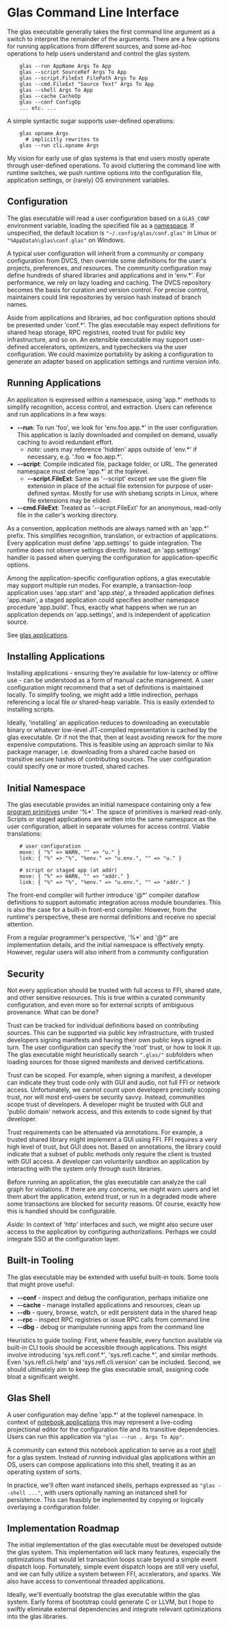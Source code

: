 # Glas Command Line Interface

The glas executable generally takes the first command line argument as a switch to interpret the remainder of the arguments. There are a few options for running applications from different sources, and some ad-hoc operations to help users understand and control the glas system. 

        glas --run AppName Args To App
        glas --script SourceRef Args To App
        glas --script.FileExt FilePath Args To App
        glas --cmd.FileExt "Source Text" Args To App 
        glas --shell Args To App
        glas --cache CacheOp
        glas --conf ConfigOp
        ... etc. ...

A simple syntactic sugar supports user-defined operations:

        glas opname Args
          # implicitly rewrites to
        glas --run cli.opname Args

My vision for early use of glas systems is that end users mostly operate through user-defined operations. To avoid cluttering the command line with runtime switches, we push runtime options into the configuration file, application settings, or (rarely) OS environment variables.

## Configuration

The glas executable will read a user configuration based on a `GLAS_CONF` environment variable, loading the specified file as a [namespace](GlasNamespaces.md). If unspecified, the default location is `"~/.config/glas/conf.glas"` in Linux or `"%AppData%\glas\conf.glas"` on Windows.

A typical user configuration will inherit from a community or company configuration from DVCS, then override some definitions for the user's projects, preferences, and resources. The community configuration may define hundreds of shared libraries and applications and in 'env.\*'. For performance, we rely on lazy loading and caching. The DVCS repository becomes the basis for curation and version control. For precise control, maintainers could link repositories by version hash instead of branch names.

Aside from applications and libraries, ad hoc configuration options should be presented under 'conf.\*'. The glas executable may expect definitions for shared heap storage, RPC registries, rooted trust for public key infrastructure, and so on. An extensible executable may support user-defined accelerators, optimizers, and typecheckers via the user configuration. We could maximize portability by asking a configuration to generate an adapter based on application settings and runtime version info.

## Running Applications

An application is expressed within a namespace, using 'app.\*' methods to simplify recognition, access control, and extraction. Users can reference and run applications in a few ways:

* **--run**: To run 'foo', we look for 'env.foo.app.\*' in the user configuration. This application is lazily downloaded and compiled on demand, usually caching to avoid redundant effort.
  * *note:* users may reference 'hidden' apps outside of 'env.\*' if necessary, e.g. '.foo => foo.app.\*'. 
* **--script**: Compile indicated file, package folder, or URL. The generated namespace must define 'app.\*' at the toplevel.
  * **--script.FileExt**: Same as '--script' except we use the given file extension in place of the actual file extension for purpose of user-defined syntax. Mostly for use with shebang scripts in Linux, where file extensions may be elided.
* **--cmd.FileExt**: Treated as '--script.FileExt' for an anonymous, read-only file in the caller's working directory.

As a convention, application methods are always named with an 'app.\*' prefix. This simplifies recognition, translation, or extraction of applications. Every application must define 'app.settings' to guide integration. The runtime does not observe settings directly. Instead, an 'app.settings' handler is passed when querying the configuration for application-specific options.

Among the application-specific configuration options, a glas executable may support multiple run modes. For example, a transaction-loop application uses 'app.start' and 'app.step', a threaded application defines 'app.main', a staged application could specifies another namespace procedure 'app.build'. Thus, exactly what happens when we run an application depends on 'app.settings', and is independent of application source. 

See [glas applications](GlasApps.md).

## Installing Applications

Installing applications - ensuring they're available for low-latency or offline use - can be understood as a form of manual cache management. A user configuration might recommend that a set of definitions is maintained locally. To simplify tooling, we might add a little indirection, perhaps referencing a local file or shared-heap variable. This is easily extended to installing scripts.

Ideally, 'installing' an application reduces to downloading an executable binary or whatever low-level JIT-compiled representation is cached by the glas executable. Or if not the that, then at least avoiding rework for the more expensive computations. This is feasible using an approach similar to Nix package manager, i.e. downloading from a shared cache based on transitive secure hashes of contributing sources. The user configuration could specify one or more trusted, shared caches.

## Initial Namespace

The glas executable provides an initial namespace containing only a few [program primitives](GlasProg.md) under '%\*'. The space of primitives is marked read-only. Scripts or staged applications are written into the same namespace as the user configuration, albeit in separate volumes for access control. Viable translations:

        # user configuration
        move: { "%" => WARN, "" => "u." }
        link: { "%" => "%", "%env." => "u.env.", "" => "u." }

        # script or staged app (at addr)
        move: { "%" => WARN, "" => "addr." }
        link: { "%" => "%", "%env." => "u.env.", "" => "addr." }

The front-end compiler will further introduce '@\*' compiler dataflow definitions to support automatic integration across module boundaries. This is also the case for a built-in front-end compiler. However, from the runtime's perspective, these are normal definitions and receive no special attention.

From a regular programmer's perspective, '%\*' and '@\*' are implementation details, and the initial namespace is effectively empty. However, regular users will also inherit from a community configuration

## Security

Not every application should be trusted with full access to FFI, shared state, and other sensitive resources. This is true within a curated community configuration, and even more so for external scripts of ambiguous provenance. What can be done?

Trust can be tracked for individual definitions based on contributing sources. This can be supported via public key infrastructure, with trusted developers signing manifests and having their own public keys signed in turn. The user configuration can specify the 'root' trust, or how to look it up. The glas executable might heuristically search `".glas/"` subfolders when loading sources for those signed manifests and derived certifications.

Trust can be scoped. For example, when signing a manifest, a developer can indicate they trust code only with GUI and audio, not full FFI or network access. Unfortunately, we cannot count upon developers precisely scoping trust, nor will most end-users be security savvy. Instead, communities scope trust of developers. A developer might be trusted with GUI and 'public domain' network access, and this extends to code signed by that developer.

Trust requirements can be attenuated via annotations. For example, a trusted shared library might implement a GUI using FFI. FFI requires a very high level of trust, but GUI does not. Based on annotations, the library could indicate that a subset of public methods only require the client is trusted with GUI access. A developer can voluntarily sandbox an application by interacting with the system only through such libraries.

Before running an application, the glas executable can analyze the call graph for violations. If there are any concerns, we might warn users and let them abort the application, extend trust, or run in a degraded mode where some transactions are blocked for security reasons. Of course, exactly how this is handled should be configurable.

*Aside:* In context of 'http' interfaces and such, we might also secure user access to the application by configuring authorizations. Perhaps we could integrate SSO at the configuration layer.

## Built-in Tooling

The glas executable may be extended with useful built-in tools. Some tools that might prove useful:

* **--conf** - inspect and debug the configuration, perhaps initialize one
* **--cache** - manage installed applications and resources, clean up
* **--db** - query, browse, watch, or edit persistent data in the shared heap
* **--rpc** - inspect RPC registries or issue RPC calls from command line
* **--dbg** - debug or manipulate running apps from the command line

Heuristics to guide tooling: First, where feasible, every function available via built-in CLI tools should be accessible through applications. This might involve introducing 'sys.refl.conf.\*', 'sys.refl.cache.\*', and similar methods. Even 'sys.refl.cli.help' and 'sys.refl.cli.version' can be included. Second, we should ultimately aim to keep the glas executable small, assigning code bloat a significant weight.

## Glas Shell

A user configuration may define 'app.\*' at the toplevel namespace. In context of [notebook applications](GlasNotebooks.md) this may represent a live-coding projectional editor for the configuration file and its transitive dependencies. Users can run this application via `"glas --run . Args To App"`. 

A community can extend this notebook application to serve as a root [shell](https://en.wikipedia.org/wiki/Shell_(computing)) for a glas system. Instead of running individual glas applications within an OS, users can compose applications into this shell, treating it as an operating system of sorts.

In practice, we'll often want instanced shells, perhaps expressed as `"glas --shell ..."`, with users optionally naming an instanced shell for persistence. This can feasibly be implemented by copying or logically overlaying a configuration folder.

## Implementation Roadmap

The initial implementation of the glas executable must be developed outside the glas system. This implementation will lack many features, especially the optimizations that would let transaction loops scale beyond a simple event dispatch loop. Fortunately, simple event dispatch loops are still very useful, and we can fully utilize a system between FFI, accelerators, and sparks. We also have access to conventional threaded applications.

Ideally, we'll eventually bootstrap the glas executable within the glas system. Early forms of bootstrap could generate C or LLVM, but I hope to swiftly eliminate external dependencies and integrate relevant optimizations into the glas libraries.


